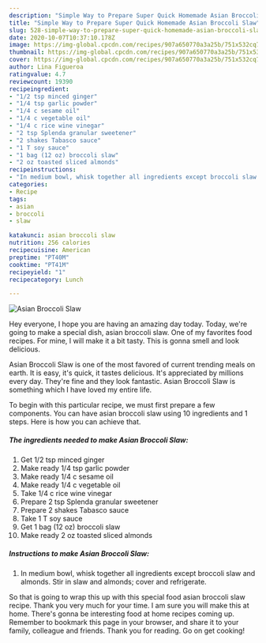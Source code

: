 ```yaml
---
description: "Simple Way to Prepare Super Quick Homemade Asian Broccoli Slaw"
title: "Simple Way to Prepare Super Quick Homemade Asian Broccoli Slaw"
slug: 528-simple-way-to-prepare-super-quick-homemade-asian-broccoli-slaw
date: 2020-10-07T10:37:10.178Z
image: https://img-global.cpcdn.com/recipes/907a650770a3a25b/751x532cq70/asian-broccoli-slaw-recipe-main-photo.jpg
thumbnail: https://img-global.cpcdn.com/recipes/907a650770a3a25b/751x532cq70/asian-broccoli-slaw-recipe-main-photo.jpg
cover: https://img-global.cpcdn.com/recipes/907a650770a3a25b/751x532cq70/asian-broccoli-slaw-recipe-main-photo.jpg
author: Lina Figueroa
ratingvalue: 4.7
reviewcount: 19390
recipeingredient:
- "1/2 tsp minced ginger"
- "1/4 tsp garlic powder"
- "1/4 c sesame oil"
- "1/4 c vegetable oil"
- "1/4 c rice wine vinegar"
- "2 tsp Splenda granular sweetener"
- "2 shakes Tabasco sauce"
- "1 T soy sauce"
- "1 bag (12 oz) broccoli slaw"
- "2 oz toasted sliced almonds"
recipeinstructions:
- "In medium bowl, whisk together all ingredients except broccoli slaw and almonds.  Stir in slaw and almonds; cover and refrigerate."
categories:
- Recipe
tags:
- asian
- broccoli
- slaw

katakunci: asian broccoli slaw 
nutrition: 256 calories
recipecuisine: American
preptime: "PT40M"
cooktime: "PT41M"
recipeyield: "1"
recipecategory: Lunch

---
```



![Asian Broccoli Slaw](https://img-global.cpcdn.com/recipes/907a650770a3a25b/751x532cq70/asian-broccoli-slaw-recipe-main-photo.jpg)

Hey everyone, I hope you are having an amazing day today. Today, we're going to make a special dish, asian broccoli slaw. One of my favorites food recipes. For mine, I will make it a bit tasty. This is gonna smell and look delicious.



Asian Broccoli Slaw is one of the most favored of current trending meals on earth. It is easy, it's quick, it tastes delicious. It's appreciated by millions every day. They're fine and they look fantastic. Asian Broccoli Slaw is something which I have loved my entire life.


To begin with this particular recipe, we must first prepare a few components. You can have asian broccoli slaw using 10 ingredients and 1 steps. Here is how you can achieve that.

<!--inarticleads1-->

##### The ingredients needed to make Asian Broccoli Slaw:

1. Get 1/2 tsp minced ginger
1. Make ready 1/4 tsp garlic powder
1. Make ready 1/4 c sesame oil
1. Make ready 1/4 c vegetable oil
1. Take 1/4 c rice wine vinegar
1. Prepare 2 tsp Splenda granular sweetener
1. Prepare 2 shakes Tabasco sauce
1. Take 1 T soy sauce
1. Get 1 bag (12 oz) broccoli slaw
1. Make ready 2 oz toasted sliced almonds




<!--inarticleads2-->

##### Instructions to make Asian Broccoli Slaw:

1. In medium bowl, whisk together all ingredients except broccoli slaw and almonds.  Stir in slaw and almonds; cover and refrigerate.




So that is going to wrap this up with this special food asian broccoli slaw recipe. Thank you very much for your time. I am sure you will make this at home. There's gonna be interesting food at home recipes coming up. Remember to bookmark this page in your browser, and share it to your family, colleague and friends. Thank you for reading. Go on get cooking!
